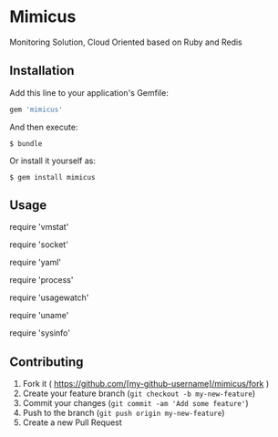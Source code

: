 # Mimicus

Monitoring Solution, Cloud Oriented based on Ruby and Redis

## Installation

Add this line to your application's Gemfile:

```ruby
gem 'mimicus'
```

And then execute:

    $ bundle

Or install it yourself as:

    $ gem install mimicus

## Usage

require 'vmstat'

require 'socket'

require 'yaml' 

require 'process'

require 'usagewatch'

require 'uname'

require 'sysinfo'

## Contributing

1. Fork it ( https://github.com/[my-github-username]/mimicus/fork )
2. Create your feature branch (`git checkout -b my-new-feature`)
3. Commit your changes (`git commit -am 'Add some feature'`)
4. Push to the branch (`git push origin my-new-feature`)
5. Create a new Pull Request
